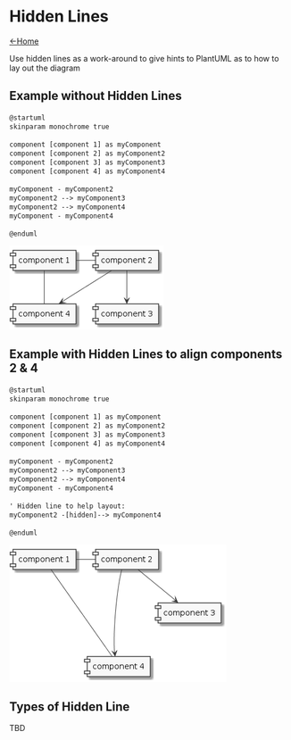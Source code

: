 # Hidden Lines

[<-Home](../README.md)

Use hidden lines as a work-around to give hints to PlantUML as to how to lay out the diagram

## Example without Hidden Lines

```plantuml
@startuml
skinparam monochrome true

component [component 1] as myComponent
component [component 2] as myComponent2
component [component 3] as myComponent3
component [component 4] as myComponent4

myComponent - myComponent2
myComponent2 --> myComponent3
myComponent2 --> myComponent4
myComponent - myComponent4

@enduml
```

![Diagram layout without hidden lines](no-hidden-lines.png)

## Example with Hidden Lines to align components 2 & 4

```plantuml
@startuml
skinparam monochrome true

component [component 1] as myComponent
component [component 2] as myComponent2
component [component 3] as myComponent3
component [component 4] as myComponent4

myComponent - myComponent2
myComponent2 --> myComponent3
myComponent2 --> myComponent4
myComponent - myComponent4

' Hidden line to help layout:
myComponent2 -[hidden]--> myComponent4

@enduml
```

![Diagram layout with hidden lines](hidden-lines.png)

## Types of Hidden Line

TBD
